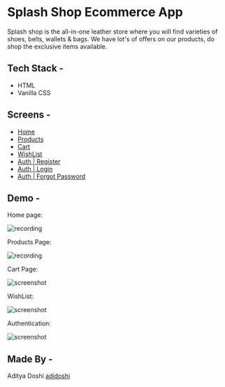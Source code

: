 # Splash Shop Ecommerce App

Splash shop is the all-in-one leather store where you will find varieties of shoes, belts, wallets & bags. We have lot's of offers on our products, do shop the exclusive items available.

## Tech Stack -

- HTML
- Vanilla CSS

## Screens -

- [Home](https://splash-shop.netlify.app/)
- [Products](https://splash-shop.netlify.app/screens/products/productlisting)
- [Cart](https://splash-shop.netlify.app/screens/cart/cart)
- [WishList](https://splash-shop.netlify.app/screens/wishlist/wishlist)
- [Auth | Register](https://splash-shop.netlify.app/screens/auth/register)
- [Auth | Login](https://splash-shop.netlify.app/screens/auth/login)
- [Auth | Forgot Password](https://splash-shop.netlify.app/screens/auth/forgotpassword)

## Demo -

Home page:

![recording](https://netlify-cocoon.netlify.app/.netlify/functions/fetch?code=307&path=eyJzaXRlX2lkIjoiNjMyZWYzYjUtZTU3Ni00NDI5LTg0YzctZjUyM2ZkNjM5MDgyIiwiZGVwbG95X2lkIjoiNjIxMjdmZGNlOTZmMGQwMDA3OTIwZTcwIiwiaWQiOiJkNzhkZjcwMi04YThkLTRmNjctOWViNy02ZDQ0YmJjNmM3MTAifQ==)

Products Page:

![recording](https://netlify-cocoon.netlify.app/.netlify/functions/fetch?code=307&path=eyJzaXRlX2lkIjoiNjMyZWYzYjUtZTU3Ni00NDI5LTg0YzctZjUyM2ZkNjM5MDgyIiwiZGVwbG95X2lkIjoiNjIxMjdmZGNlOTZmMGQwMDA3OTIwZTcwIiwiaWQiOiJmZTcyYjA3OS00NmQ0LTQ1MmItYjEzYS01OTczMjNlMWU2OTkifQ==)

Cart Page:

![screenshot](https://netlify-cocoon.netlify.app/.netlify/functions/fetch?code=307&path=eyJzaXRlX2lkIjoiNjMyZWYzYjUtZTU3Ni00NDI5LTg0YzctZjUyM2ZkNjM5MDgyIiwiZGVwbG95X2lkIjoiNjIxMjdmZGNlOTZmMGQwMDA3OTIwZTcwIiwiaWQiOiJjM2JhYzQzOS05NzE2LTRkODAtYjE0MC1iNjM5OWQyY2JhNjgifQ==)

WishList:

![screenshot](https://netlify-cocoon.netlify.app/.netlify/functions/fetch?code=307&path=eyJzaXRlX2lkIjoiNjMyZWYzYjUtZTU3Ni00NDI5LTg0YzctZjUyM2ZkNjM5MDgyIiwiZGVwbG95X2lkIjoiNjIxMjdmZGNlOTZmMGQwMDA3OTIwZTcwIiwiaWQiOiJmNWVhMWY1Yi04ZThmLTQ5ZDItOGZjZi1lMzZlZjEyNjczNzgifQ==)

Authentication:

![screenshot](https://netlify-cocoon.netlify.app/.netlify/functions/fetch?code=307&path=eyJzaXRlX2lkIjoiNjMyZWYzYjUtZTU3Ni00NDI5LTg0YzctZjUyM2ZkNjM5MDgyIiwiZGVwbG95X2lkIjoiNjIxMjdmZGNlOTZmMGQwMDA3OTIwZTcwIiwiaWQiOiI5NDk1M2NiNy04ZjViLTQ0YTAtOGE4MC02ZTgxNThiMDUwNzgifQ==)

## Made By -

Aditya Doshi [adidoshi](https://github.com/adidoshi)
